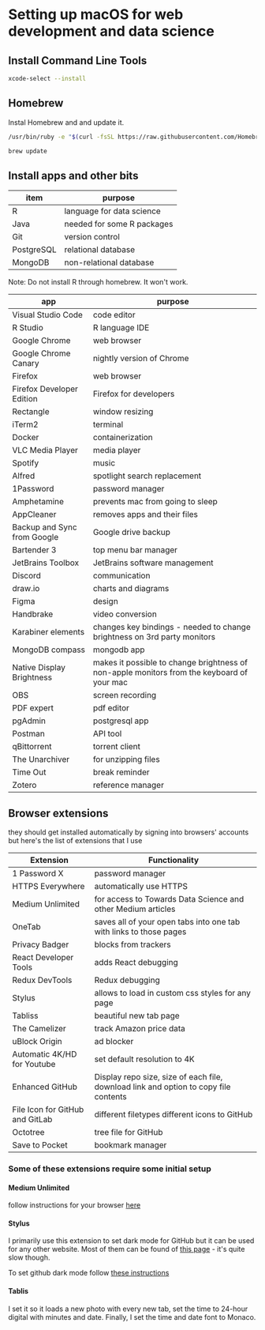 # Setting up macOS for web development and data science

## Install Command Line Tools

```sh
xcode-select --install
```

## Homebrew

Instal Homebrew and and update it.

```sh
/usr/bin/ruby -e "$(curl -fsSL https://raw.githubusercontent.com/Homebrew/install/master/install)"
```

```sh
brew update
```

## Install apps and other bits

| item       | purpose                    |
| ---------- | -------------------------- |
| R          | language for data science  |
| Java       | needed for some R packages |
| Git        | version control            |
| PostgreSQL | relational database        |
| MongoDB    | non-relational database    |

Note: Do not install R through homebrew. It won't work.

| app                         | purpose                                                                                    |
| --------------------------- | ------------------------------------------------------------------------------------------ |
| Visual Studio Code          | code editor                                                                                |
| R Studio                    | R language IDE                                                                             |
| Google Chrome               | web browser                                                                                |
| Google Chrome Canary        | nightly version of Chrome                                                                  |
| Firefox                     | web browser                                                                                |
| Firefox Developer Edition   | Firefox for developers                                                                     |
| Rectangle                   | window resizing                                                                            |
| iTerm2                      | terminal                                                                                   |
| Docker                      | containerization                                                                           |
| VLC Media Player            | media player                                                                               |
| Spotify                     | music                                                                                      |
| Alfred                      | spotlight search replacement                                                               |
| 1Password                   | password manager                                                                           |
| Amphetamine                 | prevents mac from going to sleep                                                           |
| AppCleaner                  | removes apps and their files                                                               |
| Backup and Sync from Google | Google drive backup                                                                        |
| Bartender 3                 | top menu bar manager                                                                       |
| JetBrains Toolbox           | JetBrains software management                                                              |
| Discord                     | communication                                                                              |
| draw.io                     | charts and diagrams                                                                        |
| Figma                       | design                                                                                     |
| Handbrake                   | video conversion                                                                           |
| Karabiner elements          | changes key bindings - needed to change brightness on 3rd party monitors                   |
| MongoDB compass             | mongodb app                                                                                |
| Native Display Brightness   | makes it possible to change brightness of non-apple monitors from the keyboard of your mac |
| OBS                         | screen recording                                                                           |
| PDF expert                  | pdf editor                                                                                 |
| pgAdmin                     | postgresql app                                                                             |
| Postman                     | API tool                                                                                   |
| qBittorrent                 | torrent client                                                                             |
| The Unarchiver              | for unzipping files                                                                        |
| Time Out                    | break reminder                                                                             |
| Zotero                      | reference manager                                                                          |

## Browser extensions

they should get installed automatically by signing into browsers' accounts but here's the list of extensions that I use

| Extension                       | Functionality                                                                        |
| ------------------------------- | ------------------------------------------------------------------------------------ |
| 1 Password X                    | password manager                                                                     |
| HTTPS Everywhere                | automatically use HTTPS                                                              |
| Medium Unlimited                | for access to Towards Data Science and other Medium articles                         |
| OneTab                          | saves all of your open tabs into one tab with links to those pages                   |
| Privacy Badger                  | blocks from trackers                                                                 |
| React Developer Tools           | adds React debugging                                                                 |
| Redux DevTools                  | Redux debugging                                                                      |
| Stylus                          | allows to load in custom css styles for any page                                     |
| Tabliss                         | beautiful new tab page                                                               |
| The Camelizer                   | track Amazon price data                                                              |
| uBlock Origin                   | ad blocker                                                                           |
| Automatic 4K/HD for Youtube     | set default resolution to 4K                                                         |
| Enhanced GitHub                 | Display repo size, size of each file, download link and option to copy file contents |
| File Icon for GitHub and GitLab | different filetypes different icons to GitHub                                        |
| Octotree                        | tree file for GitHub                                                                 |
| Save to Pocket                  | bookmark manager                                                                     |

### **Some of these extensions require some initial setup**

#### Medium Unlimited

follow instructions for your browser [here](https://github.com/manojVivek/medium-unlimited)

#### Stylus

I primarily use this extension to set dark mode for GitHub but it can be used for any other website. Most of them can be found of [this page](https://userstyles.org/) - it's quite slow though.

To set github dark mode follow [these instructions](https://github.com/StylishThemes/GitHub-Dark)

#### Tablis

I set it so it loads a new photo with every new tab, set the time to 24-hour digital with minutes and date. Finally, I set the time and date font to Monaco.

